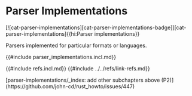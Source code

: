 # Parser Implementations

[![cat-parser-implementations][cat-parser-implementations-badge]][cat-parser-implementations]{{hi:Parser implementations}}

Parsers implemented for particular formats or languages.

{{#include parser_implementations.incl.md}}

{{#include refs.incl.md}}
{{#include ../../refs/link-refs.md}}

<div class="hidden">
[parser-implementations/_index: add other subchapters above (P2)](https://github.com/john-cd/rust_howto/issues/447)

</div>
